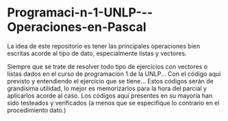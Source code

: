 # Programaci-n-1-UNLP---Operaciones-en-Pascal
La idea de este repositorio es tener las principales operaciones bien escritas acorde al tipo de dato, especialmente listas y vectores.

Siempre que se trate de resolver todo tipo de ejercicios con vectores o listas 
dados en el curso de programación 1 de la UNLP... Con el código aquí previsto
y entendiendo el ejercicio que se tiene... Estos códigos serán de grandísima utilidad,
lo mejor es memorizarlos para la hora del parcial y aplicarlos acorde al caso.
Los códigos aquí presentes en su mayoría han sido testeados y verificados (a menos que
se especifique lo contrario en el procedimiento dato.)
